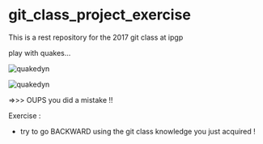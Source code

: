 # git_class_project_exercise

This is a rest repository for the 2017 git class at ipgp

play with quakes...


![quakedyn](http://blogs.agu.org/tremblingearth/files/2016/11/RoadRail_ECan.jpg)

![quakedyn](https://i.guim.co.uk/img/media/8f9007decbd1d545f245e8c2add514c89d383291/0_5_695_417/master/695.jpg?w=460&q=55&auto=format&usm=12&fit=max&s=1a661fc35e4bda1cf1e3dc207e7e16b1)


=>>>  OUPS you did a mistake !!

Exercise :
- try to go BACKWARD using the git class knowledge you just acquired !




